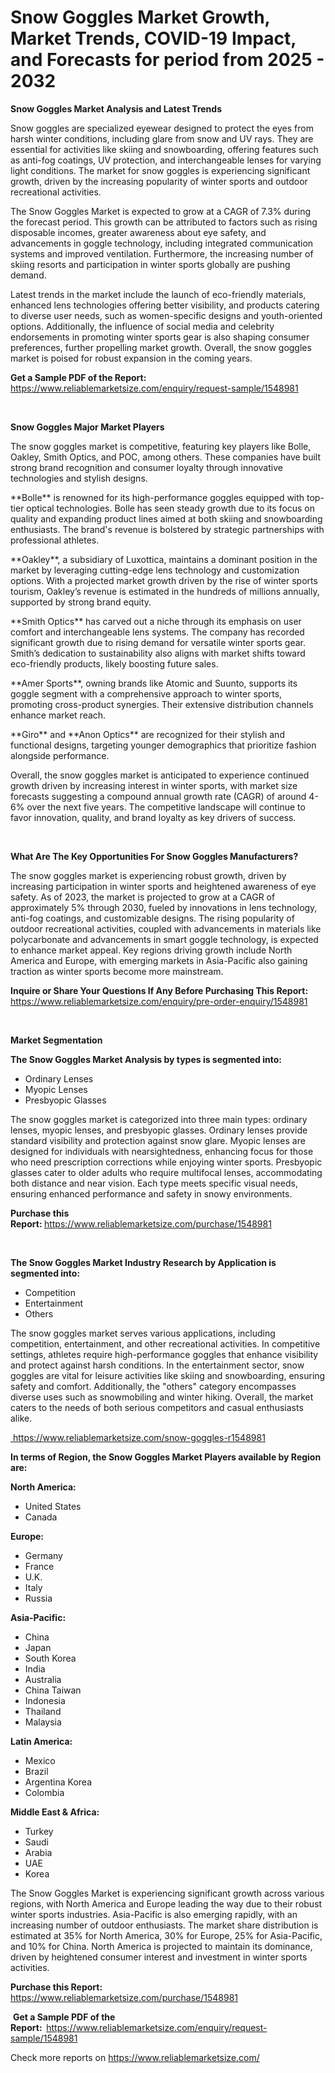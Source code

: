 <p><h1>Snow Goggles Market Growth, Market Trends, COVID-19 Impact, and Forecasts for period from 2025 - 2032</h1></p><p><strong>Snow Goggles Market Analysis and Latest Trends</strong></p>
<p><p>Snow goggles are specialized eyewear designed to protect the eyes from harsh winter conditions, including glare from snow and UV rays. They are essential for activities like skiing and snowboarding, offering features such as anti-fog coatings, UV protection, and interchangeable lenses for varying light conditions. The market for snow goggles is experiencing significant growth, driven by the increasing popularity of winter sports and outdoor recreational activities.</p><p>The Snow Goggles Market is expected to grow at a CAGR of 7.3% during the forecast period. This growth can be attributed to factors such as rising disposable incomes, greater awareness about eye safety, and advancements in goggle technology, including integrated communication systems and improved ventilation. Furthermore, the increasing number of skiing resorts and participation in winter sports globally are pushing demand.</p><p>Latest trends in the market include the launch of eco-friendly materials, enhanced lens technologies offering better visibility, and products catering to diverse user needs, such as women-specific designs and youth-oriented options. Additionally, the influence of social media and celebrity endorsements in promoting winter sports gear is also shaping consumer preferences, further propelling market growth. Overall, the snow goggles market is poised for robust expansion in the coming years.</p></p>
<p><strong>Get a Sample PDF of the Report:&nbsp;</strong> <a href="https://www.reliablemarketsize.com/enquiry/request-sample/1548981?utm_campaign=2005&utm_medium=2&utm_source=Github&utm_content=ia&utm_term=08022025&utm_id=snow-goggles">https://www.reliablemarketsize.com/enquiry/request-sample/1548981</a></p>
<p>&nbsp;</p>
<p><strong>Snow Goggles Major Market Players</strong></p>
<p><p>The snow goggles market is competitive, featuring key players like Bolle, Oakley, Smith Optics, and POC, among others. These companies have built strong brand recognition and consumer loyalty through innovative technologies and stylish designs.</p><p>**Bolle** is renowned for its high-performance goggles equipped with top-tier optical technologies. Bolle has seen steady growth due to its focus on quality and expanding product lines aimed at both skiing and snowboarding enthusiasts. The brand's revenue is bolstered by strategic partnerships with professional athletes.</p><p>**Oakley**, a subsidiary of Luxottica, maintains a dominant position in the market by leveraging cutting-edge lens technology and customization options. With a projected market growth driven by the rise of winter sports tourism, Oakley’s revenue is estimated in the hundreds of millions annually, supported by strong brand equity.</p><p>**Smith Optics** has carved out a niche through its emphasis on user comfort and interchangeable lens systems. The company has recorded significant growth due to rising demand for versatile winter sports gear. Smith’s dedication to sustainability also aligns with market shifts toward eco-friendly products, likely boosting future sales.</p><p>**Amer Sports**, owning brands like Atomic and Suunto, supports its goggle segment with a comprehensive approach to winter sports, promoting cross-product synergies. Their extensive distribution channels enhance market reach.</p><p>**Giro** and **Anon Optics** are recognized for their stylish and functional designs, targeting younger demographics that prioritize fashion alongside performance. </p><p>Overall, the snow goggles market is anticipated to experience continued growth driven by increasing interest in winter sports, with market size forecasts suggesting a compound annual growth rate (CAGR) of around 4-6% over the next five years. The competitive landscape will continue to favor innovation, quality, and brand loyalty as key drivers of success.</p></p>
<p>&nbsp;</p>
<p><strong>What Are The Key Opportunities For Snow Goggles Manufacturers?</strong></p>
<p><p>The snow goggles market is experiencing robust growth, driven by increasing participation in winter sports and heightened awareness of eye safety. As of 2023, the market is projected to grow at a CAGR of approximately 5% through 2030, fueled by innovations in lens technology, anti-fog coatings, and customizable designs. The rising popularity of outdoor recreational activities, coupled with advancements in materials like polycarbonate and advancements in smart goggle technology, is expected to enhance market appeal. Key regions driving growth include North America and Europe, with emerging markets in Asia-Pacific also gaining traction as winter sports become more mainstream.</p></p>
<p><strong>Inquire or Share Your Questions If Any Before Purchasing This Report:</strong> <a href="https://www.reliablemarketsize.com/enquiry/pre-order-enquiry/1548981?utm_campaign=2005&utm_medium=2&utm_source=Github&utm_content=ia&utm_term=08022025&utm_id=snow-goggles">https://www.reliablemarketsize.com/enquiry/pre-order-enquiry/1548981</a></p>
<p>&nbsp;</p>
<p><strong>Market Segmentation</strong></p>
<p><strong>The Snow Goggles Market Analysis by types is segmented into:</strong></p>
<p><ul><li>Ordinary Lenses</li><li>Myopic Lenses</li><li>Presbyopic Glasses</li></ul></p>
<p><p>The snow goggles market is categorized into three main types: ordinary lenses, myopic lenses, and presbyopic glasses. Ordinary lenses provide standard visibility and protection against snow glare. Myopic lenses are designed for individuals with nearsightedness, enhancing focus for those who need prescription corrections while enjoying winter sports. Presbyopic glasses cater to older adults who require multifocal lenses, accommodating both distance and near vision. Each type meets specific visual needs, ensuring enhanced performance and safety in snowy environments.</p></p>
<p><strong>Purchase this Report:&nbsp;</strong><a href="https://www.reliablemarketsize.com/purchase/1548981?utm_campaign=2005&utm_medium=2&utm_source=Github&utm_content=ia&utm_term=08022025&utm_id=snow-goggles">https://www.reliablemarketsize.com/purchase/1548981</a></p>
<p>&nbsp;</p>
<p><strong>The Snow Goggles Market Industry Research by Application is segmented into:</strong></p>
<p><ul><li>Competition</li><li>Entertainment</li><li>Others</li></ul></p>
<p><p>The snow goggles market serves various applications, including competition, entertainment, and other recreational activities. In competitive settings, athletes require high-performance goggles that enhance visibility and protect against harsh conditions. In the entertainment sector, snow goggles are vital for leisure activities like skiing and snowboarding, ensuring safety and comfort. Additionally, the "others" category encompasses diverse uses such as snowmobiling and winter hiking. Overall, the market caters to the needs of both serious competitors and casual enthusiasts alike.</p></p>
<p><a href="https://www.reliablemarketsize.com/snow-goggles-r1548981?utm_campaign=2005&utm_medium=2&utm_source=Github&utm_content=ia&utm_term=08022025&utm_id=snow-goggles">&nbsp;https://www.reliablemarketsize.com/snow-goggles-r1548981</a></p>
<p><strong>In terms of Region, the Snow Goggles Market Players available by Region are:</strong></p>
<p>
    <p> <strong> North America: </strong>
        <ul>
            <li>United States</li>
            <li>Canada</li>
        </ul>
        </p> 
    <p> <strong> Europe: </strong>
        <ul>
            <li>Germany</li>
            <li>France</li>
            <li>U.K.</li>
            <li>Italy</li>
            <li>Russia</li>
        </ul>
        </p> 
    <p> <strong> Asia-Pacific: </strong>
        <ul>
            <li>China</li>
            <li>Japan</li>
            <li>South Korea</li>
            <li>India</li>
            <li>Australia</li>
            <li>China Taiwan</li>
            <li>Indonesia</li>
            <li>Thailand</li>
            <li>Malaysia</li>
        </ul>
        </p> 
    <p> <strong> Latin America: </strong>
        <ul>
            <li>Mexico</li>
            <li>Brazil</li>
            <li>Argentina Korea</li>
            <li>Colombia</li>
        </ul>
        </p> 
    <p> <strong> Middle East & Africa: </strong>
        <ul>
            <li>Turkey</li>
            <li>Saudi</li>
            <li>Arabia</li>
            <li>UAE</li>
            <li>Korea</li>
        </ul>
    </p>
    </p>
<p><p>The Snow Goggles Market is experiencing significant growth across various regions, with North America and Europe leading the way due to their robust winter sports industries. Asia-Pacific is also emerging rapidly, with an increasing number of outdoor enthusiasts. The market share distribution is estimated at 35% for North America, 30% for Europe, 25% for Asia-Pacific, and 10% for China. North America is projected to maintain its dominance, driven by heightened consumer interest and investment in winter sports activities.</p></p>
<p><strong>Purchase this Report: </strong><a href="https://www.reliablemarketsize.com/purchase/1548981?utm_campaign=2005&utm_medium=2&utm_source=Github&utm_content=ia&utm_term=08022025&utm_id=snow-goggles">https://www.reliablemarketsize.com/purchase/1548981</a></p>
<p>&nbsp;<strong>Get a Sample PDF of the Report:&nbsp;&nbsp;</strong><a href="https://www.reliablemarketsize.com/enquiry/request-sample/1548981?utm_campaign=2005&utm_medium=2&utm_source=Github&utm_content=ia&utm_term=08022025&utm_id=snow-goggles">https://www.reliablemarketsize.com/enquiry/request-sample/1548981</a></p>
<p><strong></strong></p>
<p>Check more reports on <a href="https://www.reliablemarketsize.com/?utm_campaign=2005&utm_medium=2&utm_source=Github&utm_content=ia&utm_term=08022025&utm_id=snow-goggles">https://www.reliablemarketsize.com/</a></p>
